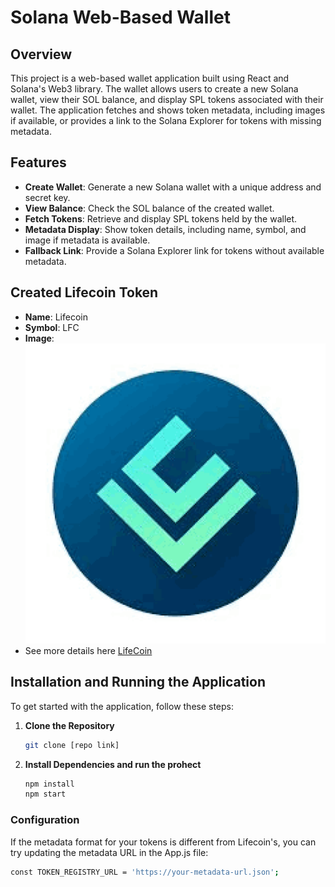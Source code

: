 # Solana Web-Based Wallet

## Overview

This project is a web-based wallet application built using React and Solana's Web3 library. The wallet allows users to create a new Solana wallet, view their SOL balance, and display SPL tokens associated with their wallet. The application fetches and shows token metadata, including images if available, or provides a link to the Solana Explorer for tokens with missing metadata.

## Features

- **Create Wallet**: Generate a new Solana wallet with a unique address and secret key.
- **View Balance**: Check the SOL balance of the created wallet.
- **Fetch Tokens**: Retrieve and display SPL tokens held by the wallet.
- **Metadata Display**: Show token details, including name, symbol, and image if metadata is available.
- **Fallback Link**: Provide a Solana Explorer link for tokens without available metadata.

## Created Lifecoin Token

- **Name**: Lifecoin
- **Symbol**: LFC
- **Image**: ![Lifecoin Image](https://raw.githubusercontent.com/SUNIDHI-JAIN125/MetaData-Token/main/lifecoin%20.png)
- See more details here [LifeCoin](https://explorer.solana.com/address/2j9cBV9yir5dPUwVWWQsuQwuoy8xbSKrPbhjfRgBijqd?cluster=devnet)

## Installation and Running the Application

To get started with the application, follow these steps:

1. **Clone the Repository**

   ```bash
   git clone [repo link]

2. **Install Dependencies and run the prohect**

   ```bash
   npm install
   npm start

 ### Configuration
 If the metadata format for your tokens is different from Lifecoin's, you can try  updating the metadata URL in the App.js file:
 
   ```bash
   const TOKEN_REGISTRY_URL = 'https://your-metadata-url.json';
    
